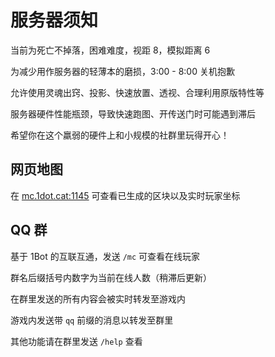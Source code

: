 # 服务器须知

当前为死亡不掉落，困难难度，视距 8，模拟距离 6

为减少用作服务器的轻薄本的磨损，3:00 - 8:00 关机抱歉

允许使用灵魂出窍、投影、快速放置、透视、合理利用原版特性等

服务器硬件性能瓶颈，导致快速跑图、开传送门时可能遇到滞后

希望你在这个羸弱的硬件上和小规模的社群里玩得开心！

## 网页地图

在 [mc.1dot.cat:1145](http://mc.1dot.cat:1145 "Test") 可查看已生成的区块以及实时玩家坐标

## QQ 群

基于 1Bot 的互联互通，发送 `/mc` 可查看在线玩家

群名后缀括号内数字为当前在线人数（稍滞后更新）

在群里发送的所有内容会被实时转发至游戏内

游戏内发送带 `qq` 前缀的消息以转发至群里

其他功能请在群里发送 `/help` 查看
